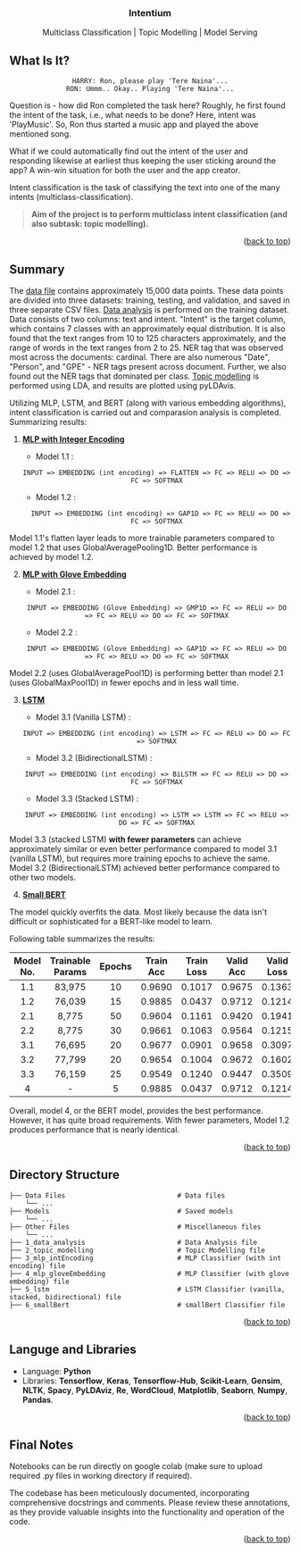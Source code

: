 <!-- PROJECT NAME -->

<br />
<div align="center">
  <h3 align="center">Intentium</h3>
  <p align="center">
    Multiclass Classification | Topic Modelling | Model Serving
  </p>
</div>

<!-- ABOUT PROJECT -->
## What Is It?
<div align="center">

    HARRY: Ron, please play 'Tere Naina'...
    RON: Ummm.. Okay.. Playing 'Tere Naina'...
    
</div>

Question is - how did Ron completed the task here? Roughly, he first found the intent of the task, i.e., what needs to be done? Here, intent was 'PlayMusic'. So, Ron thus started a music app and played the above mentioned song.

What if we could automatically find out the intent of the user and responding likewise at earliest thus keeping the user sticking around the app? A win-win situation for both the user and the app creator.

Intent classification is the task of classifying the text into one of the many intents (multiclass-classification).

> <b>Aim of the project is to perform multiclass intent classification (and also subtask: topic modelling).</b>

<p align="right">(<a href="#top">back to top</a>)</p>


<!-- PROJECT SUMMARY -->
## Summary

The <a href="Data">data file</a> contains approximately 15,000 data points. These data points are divided into three datasets: training, testing, and validation, and saved in three separate CSV files. <a href="1_data_analysis.ipynb">Data analysis</a> is performed on the training dataset. Data consists of two columns: text and intent. "Intent" is the target column, which contains 7 classes with an approximately equal distribution. It is also found that the text ranges from 10 to 125 characters approximately, and the range of words in the text ranges from 2 to 25. NER tag that was observed most across the documents: cardinal. There are also numerous "Date", "Person", and "GPE" - NER tags present across document. Further, we also found out the NER tags that dominated per class. <a href="2_topic_modelling.ipynb">Topic modelling</a> is performed using LDA, and results are plotted using pyLDAvis.

Utilizing MLP, LSTM, and BERT (along with various embedding algorithms), intent classification is carried out and comparasion analysis is completed. Summarizing results:

1.  <a href="3_mlp_intEncoding.ipynb"><b>MLP with Integer Encoding</b></a>

    * Model 1.1 :

    <div align='center'>
    
    ```
    INPUT => EMBEDDING (int encoding) => FLATTEN => FC => RELU => DO => FC => SOFTMAX
    ```
    
    </div>

     * Model 1.2 :
    <div align='center'>
    
    ```
      INPUT => EMBEDDING (int encoding) => GAP1D => FC => RELU => DO => FC => SOFTMAX
    ```
    
    </div>

Model 1.1's flatten layer leads to more trainable parameters compared to model 1.2 that uses GlobalAveragePooling1D. Better performance is achieved by model 1.2.

2.   <a href="4_mlp_gloveEmbedding.ipynb"><b>MLP with Glove Embedding</b></a>
    
      * Model 2.1 :
      <div align='center'>
      
      ```
      INPUT => EMBEDDING (Glove Embedding) => GMP1D => FC => RELU => DO => FC => RELU => DO => FC => SOFTMAX
      ```
      
      </div>
    
    
      * Model 2.2 :
      <div align='center'>
    
      ```
      INPUT => EMBEDDING (Glove Embedding) => GAP1D => FC => RELU => DO => FC => RELU => DO => FC => SOFTMAX
      ```
      
      </div>
    
Model 2.2 (uses GlobalAveragePool1D) is performing better than model 2.1 (uses GlobalMaxPool1D) in fewer epochs and in less wall time.

3.   <a href="5_lstm.ipynb"><b>LSTM</b></a>

      * Model 3.1 (Vanilla LSTM) :
      <div align='center'>
      
      ```
      INPUT => EMBEDDING (int encoding) => LSTM => FC => RELU => DO => FC => SOFTMAX
      ```
      
      </div>
    
    
      * Model 3.2 (BidirectionalLSTM) :
      
      <div align='center'>
    
      ```
      INPUT => EMBEDDING (int encoding) => BiLSTM => FC => RELU => DO => FC => SOFTMAX
      ```
    
      </div>

   
      * Model 3.3 (Stacked LSTM) :
      
      <div align='center'>

      
      ```
      INPUT => EMBEDDING (int encoding) => LSTM => LSTM => FC => RELU => DO => FC => SOFTMAX
      ```
      
      </div>

Model 3.3 (stacked LSTM) <b>with fewer parameters</b> can achieve approximately similar or even better performance compared to model 3.1 (vanilla LSTM), but requires more training epochs to achieve the same. Model 3.2 (BidirectionalLSTM) achieved better performance compared to other two models.

4. <a href="6_smallBERT.ipynb"><b>Small BERT</b></a> 

The model quickly overfits the data. Most likely because the data isn't difficult or sophisticated for a BERT-like model to learn.

Following table summarizes the results:

<div align="center">

Model No. | Trainable Params | Epochs| Train Acc | Train Loss | Valid Acc | Valid Loss | Test Acc | Test Loss | Wall Time
:----------------: | :----------------: | :----------------: | :----------------: | :----------------: | :----------------: | :----------------: | :----------------: | :----------------: | :----------------:
1.1 | 83,975 | 10 | 0.9690 | 0.1017 | 0.9675 | 0.1363 | 0.9671 | 0.1276 | 9.2s
1.2 | 76,039 | 15 | 0.9885 | 0.0437 | 0.9712 | 0.1214 | 0.9710 | 0.1055 | 12.9s
2.1 | 8,775 | 50 | 0.9604 | 0.1161 | 0.9420 | 0.1941 | 0.9406 | 0.2205 | 36.8s
2.2 | 8,775 | 30 | 0.9661 | 0.1063 | 0.9564 | 0.1215 | 0.9562 | 0.1206 | 22.1s
3.1 | 76,695 | 20 | 0.9677 | 0.0901 | 0.9658 | 0.3097 | 0.9617 | 0.3599 | 5m31s
3.2 | 77,799 | 20 | 0.9654 | 0.1004 | 0.9672 | 0.1602 | 0.9632 | 0.2153 | 7m29s
3.3 | 76,159 | 25 | 0.9549 | 0.1240 | 0.9447 | 0.3509 | 0.9499 | 0.3423 | 11m29s
4 | - | 5 | 0.9885 | 0.0437 | 0.9712 | 0.1214 | 0.9757 | 0.1063 | 2m33s

</div>

Overall, model 4, or the BERT model, provides the best performance. However, it has quite broad requirements. With fewer parameters, Model 1.2 produces performance that is nearly identical. 

<p align="right">(<a href="#top">back to top</a>)</p>


<!-- Project Directory Structure -->
## Directory Structure
```
├── Data Files                            # Data files              
    └── ...         
├── Models                                # Saved models              
    └── ...         
├── Other Files                           # Miscellaneous files
    └── ...
├── 1_data_analysis                       # Data Analysis file
├── 2_topic_modelling                     # Topic Modelling file
├── 3_mlp_intEncoding                     # MLP Classifier (with int encoding) file
├── 4_mlp_gloveEmbedding                  # MLP Classifier (with glove embedding) file
├── 5_lstm                                # LSTM Classifier (vanilla, stacked, bidirectional) file
├── 6_smallBert                           # smallBert Classifier file
```

<p align="right">(<a href="#top">back to top</a>)</p>


<!-- Tools and Libraries used -->
## Languge and Libraries

*   Language: <b>Python</b>
*   Libraries: <b>Tensorflow</b>, <b>Keras</b>, <b>Tensorflow-Hub</b>, <b>Scikit-Learn</b>, <b>Gensim</b>, <b>NLTK</b>, <b>Spacy</b>, <b>PyLDAviz</b>, <b>Re</b>, <b>WordCloud</b>, <b>Matplotlib</b>, <b>Seaborn</b>, <b>Numpy</b>, <b>Pandas</b>.

<p align="right">(<a href="#top">back to top</a>)</p>

<!-- Final Notes -->
## Final Notes

Notebooks can be run directly on google colab (make sure to upload required .py files in working directory if required).

The codebase has been meticulously documented, incorporating comprehensive docstrings and comments. Please review these annotations, as they provide valuable insights into the functionality and operation of the code. 

<p align="right">(<a href="#top">back to top</a>)</p>
